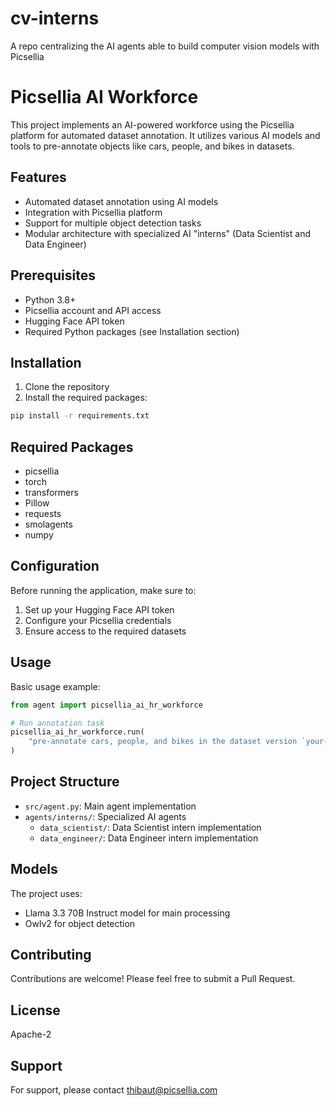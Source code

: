 # cv-interns
A repo centralizing the AI agents able to build computer vision models with Picsellia

# Picsellia AI Workforce

This project implements an AI-powered workforce using the Picsellia platform for automated dataset annotation. It utilizes various AI models and tools to pre-annotate objects like cars, people, and bikes in datasets.

## Features

- Automated dataset annotation using AI models
- Integration with Picsellia platform
- Support for multiple object detection tasks
- Modular architecture with specialized AI "interns" (Data Scientist and Data Engineer)

## Prerequisites

- Python 3.8+
- Picsellia account and API access
- Hugging Face API token
- Required Python packages (see Installation section)

## Installation

1. Clone the repository
2. Install the required packages:

```bash
pip install -r requirements.txt
```

## Required Packages

- picsellia
- torch
- transformers
- Pillow
- requests
- smolagents
- numpy

## Configuration

Before running the application, make sure to:

1. Set up your Hugging Face API token
2. Configure your Picsellia credentials
3. Ensure access to the required datasets

## Usage

Basic usage example:

```python
from agent import picsellia_ai_hr_workforce

# Run annotation task
picsellia_ai_hr_workforce.run(
    "pre-annotate cars, people, and bikes in the dataset version `your-dataset-name`"
)
```

## Project Structure

- `src/agent.py`: Main agent implementation
- `agents/interns/`: Specialized AI agents
  - `data_scientist/`: Data Scientist intern implementation
  - `data_engineer/`: Data Engineer intern implementation

## Models

The project uses:
- Llama 3.3 70B Instruct model for main processing
- Owlv2 for object detection

## Contributing

Contributions are welcome! Please feel free to submit a Pull Request.

## License

Apache-2

## Support

For support, please contact thibaut@picsellia.com


